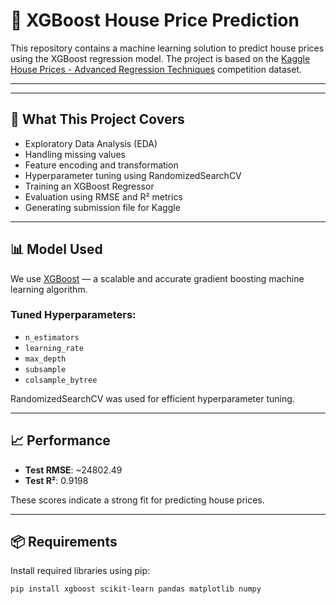 # 🏡 XGBoost House Price Prediction

This repository contains a machine learning solution to predict house prices using the XGBoost regression model. The project is based on the [Kaggle House Prices - Advanced Regression Techniques](https://www.kaggle.com/competitions/house-prices-advanced-regression-techniques) competition dataset.

---


---

## 🚀 What This Project Covers

- Exploratory Data Analysis (EDA)
- Handling missing values
- Feature encoding and transformation
- Hyperparameter tuning using RandomizedSearchCV
- Training an XGBoost Regressor
- Evaluation using RMSE and R² metrics
- Generating submission file for Kaggle

---

## 📊 Model Used

We use [XGBoost](https://xgboost.readthedocs.io/en/stable/) — a scalable and accurate gradient boosting machine learning algorithm.

### Tuned Hyperparameters:
- `n_estimators`
- `learning_rate`
- `max_depth`
- `subsample`
- `colsample_bytree`

RandomizedSearchCV was used for efficient hyperparameter tuning.

---

## 📈 Performance

- **Test RMSE**: ~24802.49  
- **Test R²**: 0.9198

These scores indicate a strong fit for predicting house prices.

---

## 📦 Requirements

Install required libraries using pip:

```bash
pip install xgboost scikit-learn pandas matplotlib numpy

